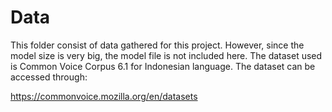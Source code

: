 # Data

This folder consist of data gathered for this project. However, since the model size is very big, the model file is not included here. The dataset used is Common Voice Corpus 6.1 for Indonesian language. The dataset can be accessed through:

https://commonvoice.mozilla.org/en/datasets
